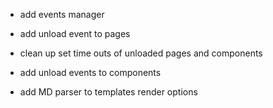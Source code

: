 * add events manager
* add unload event to pages
* clean up set time outs of unloaded pages and components
* add unload events to components



* add MD parser to templates render options
